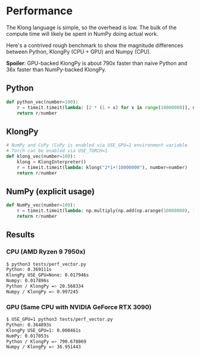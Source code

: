# Performance

The Klong language is simple, so the overhead is low.  The bulk of the compute time will likely be spent in NumPy doing actual work.

Here's a contrived rough benchmark to show the magnitude differences between Python, KlongPy (CPU + GPU) and Numpy (CPU).

**Spoiler**: GPU-backed KlongPy is about 790x faster than naive Python and 36x faster than NumPy-backed KlongPy.

## Python

```python
def python_vec(number=100):
    r = timeit.timeit(lambda: [2 * (1 + x) for x in range(10000000)], number=number)
    return r/number
```

## KlongPy

```python
# NumPy and CuPy (CuPy is enabled via USE_GPU=1 environment variable
# Torch can be enabled via USE_TORCH=1
def klong_vec(number=100):
    klong = KlongInterpreter()
    r = timeit.timeit(lambda: klong("2*1+!10000000"), number=number)
    return r/number
```

## NumPy (explicit usage)

```python
def NumPy_vec(number=100):
    r = timeit.timeit(lambda: np.multiply(np.add(np.arange(10000000), 1), 2), number=number)
    return r/number
```

## Results

### CPU (AMD Ryzen 9 7950x)

```bash
$ python3 tests/perf_vector.py
Python: 0.369111s
KlongPy USE_GPU=None: 0.017946s
Numpy: 0.017896s
Python / KlongPy => 20.568334
Numpy / KlongPy => 0.997245
```

### GPU (Same CPU with NVIDIA GeForce RTX 3090)

```bash
$ USE_GPU=1 python3 tests/perf_vector.py
Python: 0.364893s
KlongPy USE_GPU=1: 0.000461s
NumPy: 0.017053s
Python / KlongPy => 790.678069
Numpy / KlongPy => 36.951443
```
